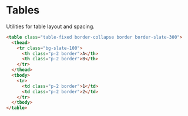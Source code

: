 # Tables

Utilities for table layout and spacing.

```html
<table class="table-fixed border-collapse border border-slate-300">
  <thead>
    <tr class="bg-slate-100">
      <th class="p-2 border">A</th>
      <th class="p-2 border">B</th>
    </tr>
  </thead>
  <tbody>
    <tr>
      <td class="p-2 border">1</td>
      <td class="p-2 border">2</td>
    </tr>
  </tbody>
</table>
```
